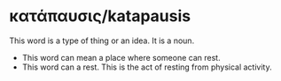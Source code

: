 # κατάπαυσις/katapausis
This word is a type of thing or an idea. It is a noun.
* This word can mean a place where someone can rest.
* This word can a rest. This is the act of resting from physical activity. 
